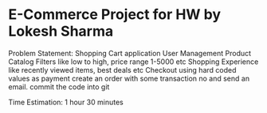 # E-Commerce Project for HW by Lokesh Sharma

Problem Statement:
Shopping Cart application
User Management
Product Catalog
Filters like low to high, price range 1-5000 etc
Shopping Experience like recently viewed items, best deals etc
Checkout
using hard coded values as payment create an order with some transaction no and send an email.
commit the code into git

Time Estimation:
1 hour 30 minutes
